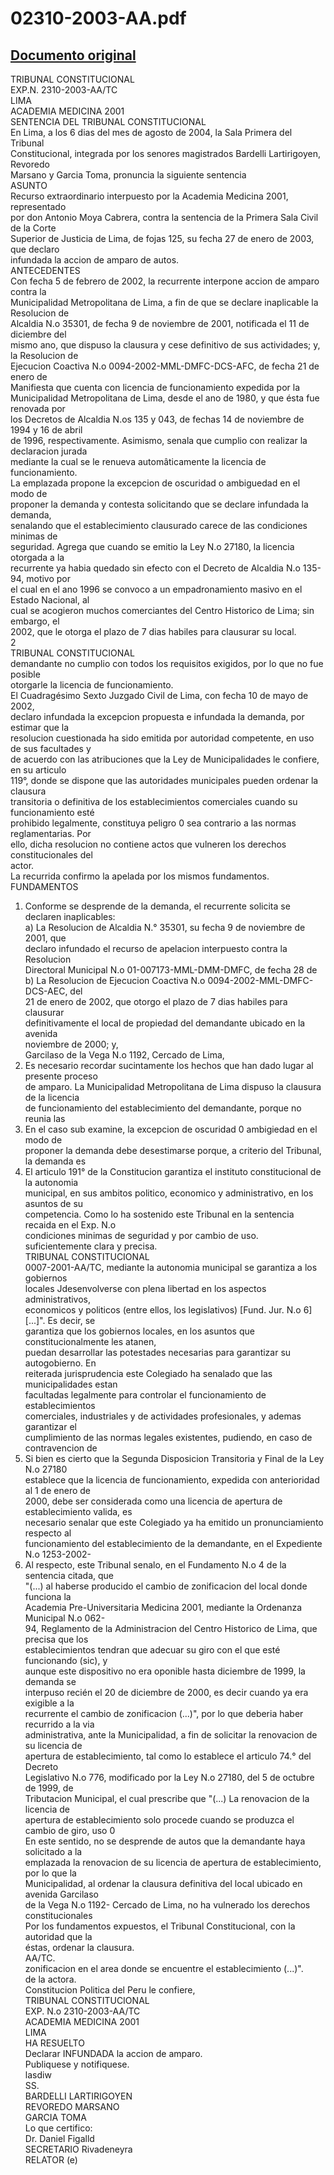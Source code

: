 
02310-2003-AA.pdf
=================
  
[Documento original](https://tc.gob.pe/jurisprudencia/2004/02310-2003-AA.pdf)  
---  
TRIBUNAL CONSTITUCIONAL  
EXP.N. 2310-2003-AA/TC  
LIMA  
ACADEMIA MEDICINA 2001  
SENTENCIA DEL TRIBUNAL CONSTITUCIONAL  
En Lima, a los 6 dias del mes de agosto de 2004, la Sala Primera del Tribunal  
Constitucional, integrada por los senores magistrados Bardelli Lartirigoyen, Revoredo  
Marsano y Garcia Toma, pronuncia la siguiente sentencia  
ASUNTO  
Recurso extraordinario interpuesto por la Academia Medicina 2001, representado  
por don Antonio Moya Cabrera, contra la sentencia de la Primera Sala Civil de la Corte  
Superior de Justicia de Lima, de fojas 125, su fecha 27 de enero de 2003, que declaro  
infundada la accion de amparo de autos.  
ANTECEDENTES  
Con fecha 5 de febrero de 2002, la recurrente interpone accion de amparo contra la  
Municipalidad Metropolitana de Lima, a fin de que se declare inaplicable la Resolucion de  
Alcaldia N.o 35301, de fecha 9 de noviembre de 2001, notificada el 11 de diciembre del  
mismo ano, que dispuso la clausura y cese definitivo de sus actividades; y, la Resolucion de  
Ejecucion Coactiva N.o 0094-2002-MML-DMFC-DCS-AFC, de fecha 21 de enero de  
Manifiesta que cuenta con licencia de funcionamiento expedida por la  
Municipalidad Metropolitana de Lima, desde el ano de 1980, y que ésta fue renovada por  
los Decretos de Alcaldia N.os 135 y 043, de fechas 14 de noviembre de 1994 y 16 de abril  
de 1996, respectivamente. Asimismo, senala que cumplio con realizar la declaracion jurada  
mediante la cual se le renueva automâticamente la licencia de funcionamiento.  
La emplazada propone la excepcion de oscuridad o ambiguedad en el modo de  
proponer la demanda y contesta solicitando que se declare infundada la demanda,  
senalando que el establecimiento clausurado carece de las condiciones minimas de  
seguridad. Agrega que cuando se emitio la Ley N.o 27180, la licencia otorgada a la  
recurrente ya habia quedado sin efecto con el Decreto de Alcaldia N.o 135-94, motivo por  
el cual en el ano 1996 se convoco a un empadronamiento masivo en el Estado Nacional, al  
cual se acogieron muchos comerciantes del Centro Historico de Lima; sin embargo, el  
2002, que le otorga el plazo de 7 dias habiles para clausurar su local.  
2  
TRIBUNAL CONSTITUCIONAL  
demandante no cumplio con todos los requisitos exigidos, por lo que no fue posible  
otorgarle la licencia de funcionamiento.  
El Cuadragésimo Sexto Juzgado Civil de Lima, con fecha 10 de mayo de 2002,  
declaro infundada la excepcion propuesta e infundada la demanda, por estimar que la  
resolucion cuestionada ha sido emitida por autoridad competente, en uso de sus facultades y  
de acuerdo con las atribuciones que la Ley de Municipalidades le confiere, en su articulo  
119°, donde se dispone que las autoridades municipales pueden ordenar la clausura  
transitoria o definitiva de los establecimientos comerciales cuando su funcionamiento esté  
prohibido legalmente, constituya peligro 0 sea contrario a las normas reglamentarias. Por  
ello, dicha resolucion no contiene actos que vulneren los derechos constitucionales del  
actor.  
La recurrida confirmo la apelada por los mismos fundamentos.  
FUNDAMENTOS  
1. Conforme se desprende de la demanda, el recurrente solicita se declaren inaplicables:  
a) La Resolucion de Alcaldia N.° 35301, su fecha 9 de noviembre de 2001, que  
declaro infundado el recurso de apelacion interpuesto contra la Resolucion  
Directoral Municipal N.o 01-007173-MML-DMM-DMFC, de fecha 28 de  
b) La Resolucion de Ejecucion Coactiva N.o 0094-2002-MML-DMFC-DCS-AEC, del  
21 de enero de 2002, que otorgo el plazo de 7 dias habiles para clausurar  
definitivamente el local de propiedad del demandante ubicado en la avenida  
noviembre de 2000; y,  
Garcilaso de la Vega N.o 1192, Cercado de Lima,  
2. Es necesario recordar sucintamente los hechos que han dado lugar al presente proceso  
de amparo. La Municipalidad Metropolitana de Lima dispuso la clausura de la licencia  
de funcionamiento del establecimiento del demandante, porque no reunia las  
3. En el caso sub examine, la excepcion de oscuridad 0 ambigiedad en el modo de  
proponer la demanda debe desestimarse porque, a criterio del Tribunal, la demanda es  
4. El articulo 191° de la Constitucion garantiza el instituto constitucional de la autonomia  
municipal, en sus ambitos politico, economico y administrativo, en los asuntos de su  
competencia. Como lo ha sostenido este Tribunal en la sentencia recaida en el Exp. N.o  
condiciones minimas de seguridad y por cambio de uso.  
suficientemente clara y precisa.  
TRIBUNAL CONSTITUCIONAL  
0007-2001-AA/TC, mediante la autonomia municipal se garantiza a los gobiernos  
locales Jdesenvolverse con plena libertad en los aspectos administrativos,  
economicos y politicos (entre ellos, los legislativos) [Fund. Jur. N.o 6] [...]". Es decir, se  
garantiza que los gobiernos locales, en los asuntos que constitucionalmente les atanen,  
puedan desarrollar las potestades necesarias para garantizar su autogobierno. En  
reiterada jurisprudencia este Colegiado ha senalado que las municipalidades estan  
facultadas legalmente para controlar el funcionamiento de establecimientos  
comerciales, industriales y de actividades profesionales, y ademas garantizar el  
cumplimiento de las normas legales existentes, pudiendo, en caso de contravencion de  
5. Si bien es cierto que la Segunda Disposicion Transitoria y Final de la Ley N.o 27180  
establece que la licencia de funcionamiento, expedida con anterioridad al 1 de enero de  
2000, debe ser considerada como una licencia de apertura de establecimiento valida, es  
necesario senalar que este Colegiado ya ha emitido un pronunciamiento respecto al  
funcionamiento del establecimiento de la demandante, en el Expediente N.o 1253-2002-  
6. Al respecto, este Tribunal senalo, en el Fundamento N.o 4 de la sentencia citada, que  
"(...) al haberse producido el cambio de zonificacion del local donde funciona la  
Academia Pre-Universitaria Medicina 2001, mediante la Ordenanza Municipal N.o 062-  
94, Reglamento de la Administracion del Centro Historico de Lima, que precisa que los  
establecimientos tendran que adecuar su giro con el que esté funcionando (sic), y  
aunque este dispositivo no era oponible hasta diciembre de 1999, la demanda se  
interpuso recién el 20 de diciembre de 2000, es decir cuando ya era exigible a la  
recurrente el cambio de zonificacion (...)", por lo que deberia haber recurrido a la via  
administrativa, ante la Municipalidad, a fin de solicitar la renovacion de su licencia de  
apertura de establecimiento, tal como lo establece el articulo 74.° del Decreto  
Legislativo N.o 776, modificado por la Ley N.o 27180, del 5 de octubre de 1999, de  
Tributacion Municipal, el cual prescribe que "(...) La renovacion de la licencia de  
apertura de establecimiento solo procede cuando se produzca el cambio de giro, uso 0  
En este sentido, no se desprende de autos que la demandante haya solicitado a la  
emplazada la renovacion de su licencia de apertura de establecimiento, por lo que la  
Municipalidad, al ordenar la clausura definitiva del local ubicado en avenida Garcilaso  
de la Vega N.o 1192- Cercado de Lima, no ha vulnerado los derechos constitucionales  
Por los fundamentos expuestos, el Tribunal Constitucional, con la autoridad que la  
éstas, ordenar la clausura.  
AA/TC.  
zonificacion en el area donde se encuentre el establecimiento (...)".  
de la actora.  
Constitucion Politica del Peru le confiere,  
TRIBUNAL CONSTITUCIONAL  
EXP. N.o 2310-2003-AA/TC  
ACADEMIA MEDICINA 2001  
LIMA  
HA RESUELTO  
Declarar INFUNDADA la accion de amparo.  
Publiquese y notifiquese.  
lasdiw  
SS.  
BARDELLI LARTIRIGOYEN  
REVOREDO MARSANO  
GARCIA TOMA  
Lo que certifico:  
Dr. Daniel Figalld  
SECRETARIO Rivadeneyra  
RELATOR (e)